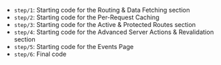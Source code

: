 - `step/1`: Starting code for the Routing & Data Fetching section
- `step/2`: Starting code for the Per-Request Caching
- `step/3`: Starting code for the Active & Protected Routes section
- `step/4`: Starting code for the Advanced Server Actions & Revalidation section
- `step/5`: Starting code for the Events Page
- `step/6`: Final code
